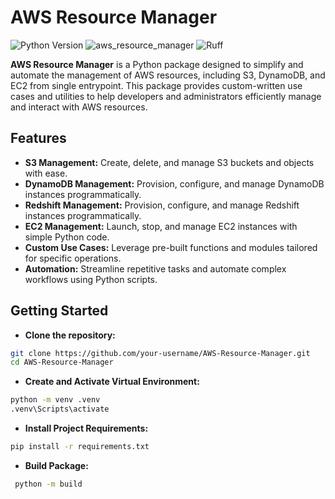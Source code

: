 # AWS Resource Manager
![Python Version](https://img.shields.io/badge/python-3.10%20|%203.11%20|%203.12%20|%203.13-blue)
![aws_resource_manager](https://img.shields.io/badge/aws_resource_manager-unreleased-yellow)
![Ruff](https://img.shields.io/endpoint?url=https://raw.githubusercontent.com/astral-sh/ruff/main/assets/badge/v2.json)

**AWS Resource Manager** is a Python package designed to simplify and automate the management of AWS
resources, including S3, DynamoDB, and EC2 from  single entrypoint. This package provides custom-written
use cases and utilities to help developers and administrators efficiently manage and interact with AWS
resources.

## Features

- **S3 Management:** Create, delete, and manage S3 buckets and objects with ease.
- **DynamoDB Management:** Provision, configure, and manage DynamoDB instances programmatically.
- **Redshift Management:** Provision, configure, and manage Redshift instances programmatically.
- **EC2 Management:** Launch, stop, and manage EC2 instances with simple Python code.
- **Custom Use Cases:** Leverage pre-built functions and modules tailored for specific operations.
- **Automation:** Streamline repetitive tasks and automate complex workflows using Python scripts.

## Getting Started

- **Clone the repository:**
```bash
git clone https://github.com/your-username/AWS-Resource-Manager.git
cd AWS-Resource-Manager
```

- **Create and Activate Virtual Environment:**
```bash
python -m venv .venv
.venv\Scripts\activate

```

- **Install Project Requirements:**
```bash
pip install -r requirements.txt
```

- **Build Package:**
```bash
 python -m build
```
